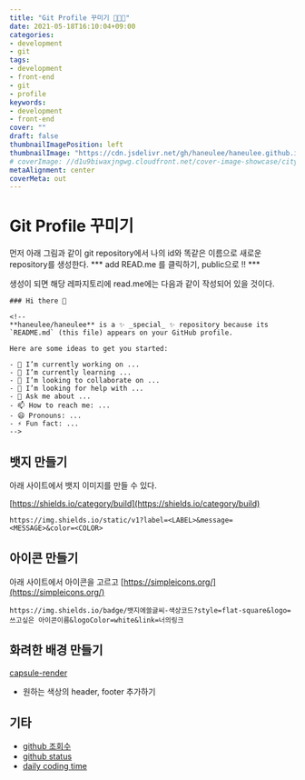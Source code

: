 ```yaml
---
title: "Git Profile 꾸미기 👩🏻‍💻"
date: 2021-05-18T16:10:04+09:00
categories: 
- development
- git
tags: 
- development
- front-end
- git
- profile
keywords: 
- development
- front-end
cover: ""
draft: false
thumbnailImagePosition: left
thumbnailImage: "https://cdn.jsdelivr.net/gh/haneulee/haneulee.github.io/img/post/git/img-1.png"
# coverImage: //d1u9biwaxjngwg.cloudfront.net/cover-image-showcase/city.jpg
metaAlignment: center
coverMeta: out
---
```


# Git Profile 꾸미기

먼저 아래 그림과 같이 git repository에서 나의 id와 똑같은 이름으로 새로운 repository를 생성한다. 
*** add READ.me 를 클릭하기, public으로 !! ***
![]()

생성이 되면 해당 레파지토리에 read.me에는 다음과 같이 작성되어 있을 것이다. 

```
### Hi there 👋

<!--
**haneulee/haneulee** is a ✨ _special_ ✨ repository because its `README.md` (this file) appears on your GitHub profile.

Here are some ideas to get you started:

- 🔭 I’m currently working on ...
- 🌱 I’m currently learning ...
- 👯 I’m looking to collaborate on ...
- 🤔 I’m looking for help with ...
- 💬 Ask me about ...
- 📫 How to reach me: ...
- 😄 Pronouns: ...
- ⚡ Fun fact: ...
-->

```

## 뱃지 만들기
아래 사이트에서 뱃지 이미지를 만들 수 있다. 

[https://shields.io/category/build](https://shields.io/category/build)
```
https://img.shields.io/static/v1?label=<LABEL>&message=<MESSAGE>&color=<COLOR>
```

## 아이콘 만들기

아래 사이트에서 아이콘을 고르고 
[https://simpleicons.org/](https://simpleicons.org/)
```
https://img.shields.io/badge/뱃지에쓸글씨-색상코드?style=flat-square&logo=쓰고싶은 아이콘이름&logoColor=white&link=너의링크
```

## 화려한 배경 만들기
[capsule-render](https://github.com/kyechan99/capsule-render)

- 원하는 색상의 header, footer 추가하기

## 기타

- [github 조회수](https://hits.seeyoufarm.com/)
- [github status](https://github.com/anuraghazra/github-readme-stats)
- [daily coding time](https://github.com/techinpark/productive-box)